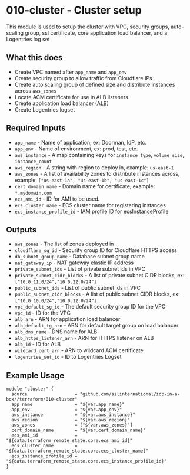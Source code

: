 # 010-cluster - Cluster setup
This module is used to setup the cluster with VPC, security groups, auto-scaling group,
ssl certificate, core application load balancer, and a Logentries log set

## What this does

 - Create VPC named after `app_name` and `app_env`
 - Create security group to allow traffic from Cloudflare IPs
 - Create auto scaling group of defined size and distribute instances across `aws_zones`
 - Locate ACM certificate for use in ALB listeners
 - Create application load balancer (ALB)
 - Create Logentries logset

## Required Inputs

 - `app_name` - Name of application, ex: Doorman, IdP, etc.
 - `app_env` - Name of environment, ex: prod, test, etc.
 - `aws_instance` - A map containing keys for `instance_type`, `volume_size`, `instance_count`
 - `aws_region` - A string with region to deploy in, example: `us-east-1`
 - `aws_zones` - A list of availability zones to distribute instances across, example: `["us-east-1a", "us-east-1b", "us-east-1c"]`
 - `cert_domain_name` - Domain name for certificate, example: `*.mydomain.com`
 - `ecs_ami_id` - ID for AMI to be used.
 - `ecs_cluster_name` - ECS cluster name for registering instances
 - `ecs_instance_profile_id` - IAM profile ID for ecsInstanceProfile


## Outputs

 - `aws_zones` - The list of zones deployed in
 - `cloudflare_sg_id` - Security group ID for Cloudflare HTTPS access
 - `db_subnet_group_name` - Database subnet group name
 - `nat_gateway_ip` - NAT gateway elastic IP address
 - `private_subnet_ids` - List of private subnet ids in VPC
 - `private_subnet_cidr_blocks` - A list of private subnet CIDR blocks, ex: `["10.0.11.0/24","10.0.22.0/24"]`
 - `public_subnet_ids` - List of public subnet ids in VPC
 - `public_subnet_cidr_blocks` - A list of public subnet CIDR blocks, ex: `["10.0.10.0/24","10.0.12.0/24"]`
 - `vpc_default_sg_id` - The default security group ID for the VPC
 - `vpc_id` - ID for the VPC
 - `alb_arn` - ARN for application load balancer
 - `alb_default_tg_arn` - ARN for default target group on load balancer
 - `alb_dns_name` - DNS name for ALB
 - `alb_https_listener_arn` - ARN for HTTPS listener on ALB
 - `alb_id` - ID for ALB
 - `wildcard_cert_arn` - ARN to wildcard ACM certificate
 - `logentries_set_id` - ID to Logentries Logset

## Example Usage

```hcl
module "cluster" {
  source                  = "github.com/silinternational/idp-in-a-box//terraform/010-cluster"
  app_name                = "${var.app_name}"
  app_env                 = "${var.app_env}"
  aws_instance            = "${var.aws_instance}"
  aws_region              = "${var.aws_region}"
  aws_zones               = ["${var.aws_zones}"]
  cert_domain_name        = "${var.cert_domain_name}"
  ecs_ami_id              = "${data.terraform_remote_state.core.ecs_ami_id}"
  ecs_cluster_name        = "${data.terraform_remote_state.core.ecs_cluster_name}"
  ecs_instance_profile_id = "${data.terraform_remote_state.core.ecs_instance_profile_id}"
}
```
